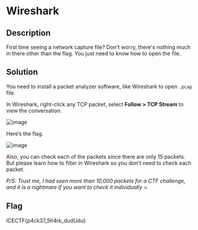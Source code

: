 # **Wireshark**

## Description

First time seeing a network capture file? Don't worry, there's nothing much in there other than the flag. You just need to know how to open the file.

## Solution

You need to install a packet analyzer software, like Wireshark to open `.pcap` file. 

In Wireshark, right-click any TCP packet, select **Follow > TCP Stream** to view the conversation.

![image](https://github.com/user-attachments/assets/a4f1cf18-3148-4f30-9162-c824a857b472)

Here’s the flag.

![image](https://github.com/user-attachments/assets/bc71c009-61e1-4228-ab2f-3296000f3fd0)

Also, you can check each of the packets since there are only 15 packets. But please learn how to filter in Wireshark so you don't need to check each packet. 

*P/S: Trust me, I had seen more than 10,000 packets for a CTF challenge, and it is a nightmare if you want to check it individually 💀.*

## Flag

ICECTF{p4ck37_5h4rk_dudUdu}
